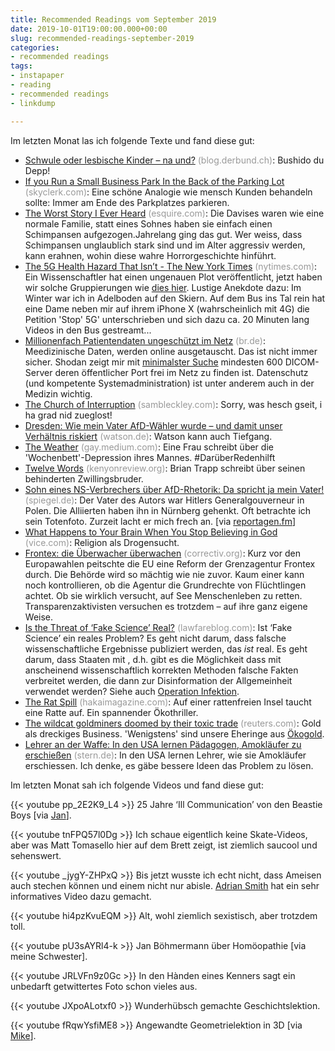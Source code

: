 ```yaml
---
title: Recommended Readings vom September 2019
date: 2019-10-01T19:00:00.000+00:00
slug: recommended-readings-september-2019
categories:
- recommended readings
tags:
- instapaper
- reading
- recommended readings
- linkdump

---
```

Im letzten Monat las ich folgende Texte und fand diese gut:

* [Schwule oder lesbische Kinder – na und?](https://blog.derbund.ch/mamablog/index.php/34683/schwule-kinder-na-und/) <span style="color: #999999;">(blog.derbund.ch)</span>: Bushido du Depp!
* [If you Run a Small Business Park In the Back of the Parking Lot](https://skyclerk.com/blog/if-you-run-a-small-business-park-in-the-back-of-the-parking-lot) <span style="color: #999999;">(skyclerk.com)</span>: Eine schöne Analogie wie mensch Kunden behandeln sollte: Immer am Ende des Parkplatzes parkieren.
* [The Worst Story I Ever Heard](https://www.esquire.com/news-politics/a5609/chimpanzee-attack-0409/) <span style="color: #999999;">(esquire.com)</span>: Die Davises waren wie eine normale Familie, statt eines Sohnes haben sie einfach einen Schimpansen aufgezogen.Jahrelang ging das gut. Wer weiss, dass Schimpansen unglaublich stark sind und im Alter aggressiv werden, kann erahnen, wohin diese wahre Horrorgeschichte hinführt.
* [The 5G Health Hazard That Isn’t - The New York Times](https://www.nytimes.com/2019/07/16/science/5g-cellphones-wireless-cancer.html) <span style="color: #999999;">(nytimes.com)</span>: Ein Wissenschaftler hat einen ungenauen Plot veröffentlicht, jetzt haben wir solche Gruppierungen wie [dies hier](https://5g-ade.ch/). Lustige Anekdote dazu: Im Winter war ich in Adelboden auf den Skiern. Auf dem Bus ins Tal rein hat eine Dame neben mir auf ihrem iPhone X (wahrscheinlich mit 4G) die Petition 'Stop' 5G' unterschrieben und sich dazu ca. 20 Minuten lang Videos in den Bus gestreamt...
* [Millionenfach Patientendaten ungeschützt im Netz](https://www.br.de/nachrichten/deutschland-welt/millionenfach-patientendaten-ungeschuetzt-im-netz,RcF09BW) <span style="color: #999999;">(br.de)</span>: Meedizinische Daten, werden online ausgetauscht. Das ist nicht immer sicher. Shodan zeigt mir mit [minimalster Suche](https://www.shodan.io/search?query=DICOM) mindesten 600 DICOM-Server deren öffentlicher Port frei im Netz zu finden ist. Datenschutz (und kompetente Systemadministration) ist unter anderem auch in der Medizin wichtig.
* [The Church of Interruption](https://sambleckley.com/writing/church-of-interruption.html) <span style="color: #999999;">(sambleckley.com)</span>: Sorry, was hesch gseit, i ha grad nid zueglost!
* [Dresden: Wie mein Vater AfD-Wähler wurde – und damit unser Verhältnis riskiert](https://www.watson.de/!998683284) <span style="color: #999999;">(watson.de)</span>: Watson kann auch Tiefgang.
* [The Weather](https://gay.medium.com/the-weather-a0ee3b988ed5) <span style="color: #999999;">(gay.medium.com)</span>: Eine Frau schreibt über die 'Wochenbett'-Depression ihres Mannes. #DarüberRedenhilft
* [Twelve Words](https://www.kenyonreview.org/journal/septoct-2019/selections/brian-trapp/) <span style="color: #999999;">(kenyonreview.org)</span>: Brian Trapp schreibt über seinen behinderten Zwillingsbruder.
* [Sohn eines NS-Verbrechers über AfD-Rhetorik: Da spricht ja mein Vater!](https://www.spiegel.de/plus/sohn-eines-ns-verbrechers-ueber-afd-rhetorik-da-spricht-ja-mein-vater-a-00000000-0002-0001-0000-000165813287) <span style="color: #999999;">(spiegel.de)</span>: Der Vater des Autors war Hitlers Generalgouverneur in Polen. Die  Alliierten haben ihn in Nürnberg gehenkt. Oft betrachte ich sein Totenfoto. Zurzeit lacht er mich frech an. \[via [reportagen.fm](http://reportagen.fm/)\]
* [What Happens to Your Brain When You Stop Believing in God](https://www.vice.com/en_us/article/8qjv7v/what-happens-to-your-brain-when-you-stop-believing-in-god) <span style="color: #999999;">(vice.com)</span>: Religion als Drogensucht.
* [Frontex: die Überwacher überwachen](https://correctiv.org/top-stories/2019/08/04/frontex-transparenz/) <span style="color: #999999;">(correctiv.org)</span>: Kurz vor den Europawahlen peitschte die EU  eine Reform der Grenzagentur Frontex durch. Die Behörde wird so mächtig  wie nie zuvor. Kaum einer kann noch kontrollieren, ob die Agentur die  Grundrechte von Flüchtlingen achtet. Ob sie wirklich versucht, auf See  Menschenleben zu retten. Transparenzaktivisten versuchen es trotzdem –  auf ihre ganz eigene Weise.
* [Is the Threat of ‘Fake Science’ Real?](https://www.lawfareblog.com/threat-fake-science-real) <span style="color: #999999;">(lawfareblog.com)</span>: Ist ‘Fake Science’ ein reales Problem? Es geht nicht darum, dass falsche wissenschaftliche Ergebnisse publiziert werden, das _ist_ real. Es geht darum, dass Staaten mit , d.h. gibt es die Möglichkeit dass mit anscheinend wissenschaftlich korrekten Methoden falsche Fakten verbreitet werden, die dann zur Disinformation der Allgemeinheit verwendet werden? Siehe auch [Operation Infektion](https://en.wikipedia.org/wiki/Operation_Infektion).
* [The Rat Spill](https://www.hakaimagazine.com/features/the-rat-spill/) <span style="color: #999999;">(hakaimagazine.com)</span>: Auf einer rattenfreien Insel taucht eine Ratte auf. Ein spannender Ökothriller.
* [The wildcat goldminers doomed by their toxic trade](https://www.reuters.com/investigates/special-report/gold-africa-poison/) <span style="color: #999999;">(reuters.com)</span>: Gold als dreckiges Business. 'Wenigstens' sind unsere Eheringe aus [Ökogold](https://www.ruethy.ch/ueber-uns/).
* [Lehrer an der Waffe: In den USA lernen Pädagogen, Amokläufer zu erschießen](https://www.stern.de/lifestyle/jwd/lehrer-an-der-waffe--in-den-usa-lernen-paedagogen--amoklaeufer-zu-erschiessen-8762232.html) <span style="color: #999999;">(stern.de)</span>: In den USA lernen Lehrer, wie sie Amokläufer erschiessen. Ich denke, es gäbe bessere Ideen das Problem zu lösen.

Im letzten Monat sah ich folgende Videos und fand diese gut:

{{<  youtube pp_2E2K9_L4 >}}
25 Jahre ‘Ill Communication’ von den Beastie Boys \[via [Jan](https://pieceoplastic.com/zk/2019/06/01/)\].

{{< youtube tnFPQ57l0Dg >}}
Ich schaue eigentlich keine Skate-Videos, aber was Matt Tomasello hier auf dem Brett zeigt, ist ziemlich saucool und sehenswert.

{{< youtube _jygY-ZHPxQ >}} Bis jetzt wusste ich echt nicht, dass Ameisen auch stechen können und einem nicht nur abisle. [Adrian Smith](https://twitter.com/DrAdrianSmith) hat ein sehr informatives Video dazu gemacht.

{{< youtube hi4pzKvuEQM >}}
Alt, wohl ziemlich sexistisch, aber trotzdem toll.

{{< youtube pU3sAYRl4-k >}}
Jan Böhmermann über Homöopathie \[via meine Schwester\].

{{< youtube JRLVFn9z0Gc >}} In den Hànden eines Kenners sagt ein unbedarft getwittertes Foto schon vieles aus.

{{< youtube JXpoALotxf0 >}} Wunderhübsch gemachte Geschichtslektion.

{{< youtube fRqwYsfiME8 >}}
Angewandte Geometrielektion in 3D \[via [Mike](https://www.michaelzwahlen.ch/)\].